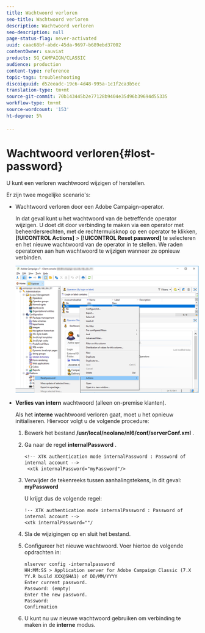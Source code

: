 ```yaml
---
title: Wachtwoord verloren
seo-title: Wachtwoord verloren
description: Wachtwoord verloren
seo-description: null
page-status-flag: never-activated
uuid: caac68bf-abdc-45da-9697-b689ebd37002
contentOwner: sauviat
products: SG_CAMPAIGN/CLASSIC
audience: production
content-type: reference
topic-tags: troubleshooting
discoiquuid: d52eeadc-19c6-4d48-995a-1c1f2ca3b5ec
translation-type: tm+mt
source-git-commit: 70b143445b2e77128b9404e35d96b39694d55335
workflow-type: tm+mt
source-wordcount: '153'
ht-degree: 5%

---
```



# Wachtwoord verloren{#lost-password}

U kunt een verloren wachtwoord wijzigen of herstellen.

Er zijn twee mogelijke scenario&#39;s:

* Wachtwoord verloren door een Adobe Campaign-operator.

   In dat geval kunt u het wachtwoord van de betreffende operator wijzigen. U doet dit door verbinding te maken via een operator met beheerdersrechten, met de rechtermuisknop op een operator te klikken, **[!UICONTROL Actions]** > **[!UICONTROL Reset password]** te selecteren en het nieuwe wachtwoord van de operator in te stellen. We raden operatoren aan hun wachtwoord te wijzigen wanneer ze opnieuw verbinden.

   ![](assets/operator-passwd.png)

* **Verlies van intern** wachtwoord (alleen on-premise klanten).

   Als het **interne** wachtwoord verloren gaat, moet u het opnieuw initialiseren. Hiervoor volgt u de volgende procedure:

   1. Bewerk het bestand **/usr/local/neolane/nl6/conf/serverConf.xml** .
   1. Ga naar de regel **internalPassword** .

      ```
      <!-- XTK authentication mode internalPassword : Password of internal account -->
       <xtk internalPassword="myPassword"/>
      ```

   1. Verwijder de tekenreeks tussen aanhalingstekens, in dit geval: **myPassword**

      U krijgt dus de volgende regel:

      ```
      !-- XTK authentication mode internalPassword : Password of internal account -->
      <xtk internalPassword=""/
      ```

   1. Sla de wijzigingen op en sluit het bestand.
   1. Configureer het nieuwe wachtwoord. Voer hiertoe de volgende opdrachten in:

      ```
      nlserver config -internalpassword
      HH:MM:SS > Application server for Adobe Campaign Classic (7.X YY.R build XXX@SHA1) of DD/MM/YYYY
      Enter current password.
      Password: (empty)
      Enter the new password.
      Password: 
      Confirmation 
      ```

   1. U kunt nu uw nieuwe wachtwoord gebruiken om verbinding te maken in de **interne** modus.

